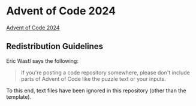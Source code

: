 # Advent of Code 2024

[Advent of Code 2024](https://adventofcode.com/2024)

## Redistribution Guidelines

Eric Wastl says the following:

> If you're posting a code repository somewhere, please don't include parts of Advent of Code like the puzzle text or your inputs.

To this end, text files have been ignored in this repository (other than the template).
